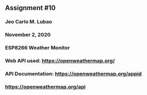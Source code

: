 ## Assignment #10
### Jeo Carlo M. Lubao
### November 2, 2020
### ESP8266 Weather Monitor
### Web API used: https://openweathermap.org/
### API Documentation: https://openweathermap.org/appid
###                    https://openweathermap.org/api
